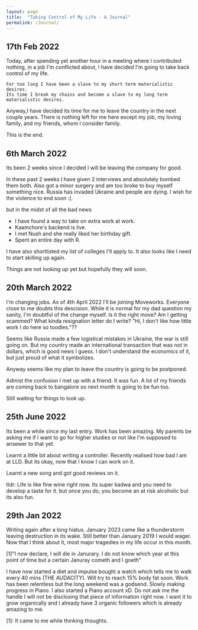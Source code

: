 ```yaml
---
layout: page
title:  "Taking Control of My Life - A Journal"
permalink: /Journal/
---
```


## 17th Feb 2022

Today, after spending yet another hour in a meeting where I contributed nothing, in a job I'm conflicted about, I have decided I'm going to take back control of my life.

```
For too long I have been a slave to my short term materialistic desires. 
Its time I break my chains and become a slave to my long term materialistic desires.
```

Anyway,I have decided its time for me to leave the country in the next couple years. 
There is nothing left for me here except my job, my loving family, and my friends, whom I consider family.

This is the end.


## 6th March 2022

Its been 2 weeks since I decided I will be leaving the company for good.

In these past 2 weeks I have given 2 interviews and absolutely bombed them both.
Also got a minor surgery and am too broke to buy myself something nice. Russia has invaded Ukraine and people are dying. I wish for the violence to end soon :(.

but in the midst of all the bad news 
- I have found a way to take on extra work at work.
- Kaamchore's backend is live.
- I met Nush and she really liked her birthday gift.
- Spent an entire day with R.

I have also shortlisted my list of colleges I'll apply to.
It also looks like I need to start skilling up again.

Things are not looking up yet but hopefully they will soon.

## 20th March 2022

I'm changing jobs. As of 4th April 2022 I'll be joining Moveworks. Everyone close to me doubts this descision. While it is normal for my dad question my sanity, I'm doubtful of the change myself.
Is it the right move? Am I getting scammed? What kinda resignation letter do I write?
"Hi, I don't like how little work I do here so toodles."??

Seems like Russia made a few logistical mistakes in Ukraine, the war is still going on. But my country made an international transaction that was not in dollars, which is good news I guess. I don't understand the economics of it, but just proud of what it symbolizes. 

Anyway seems like my plan to leave the country is going to be postponed.

Admist the confusion I met up with a friend. It was fun.
A lot of my friends are coming back to bangalore so next month is going to be fun too.

Still waiting for things to look up.

## 25th June 2022

Its been a while since my last entry. Work has been amazing.
My parents be asking me if I want to go for higher studies or not like I'm supposed to ansewer to that yet.

Learnt a little bit about writing a controller. Recently realised how bad I am at LLD.
But its okay, now that I know I can work on it.

Learnt a new song and got good reviews on it.

tldr: Life is like fine wine right now. Its super kadwa and you need to develop a taste for it. but once you do, you become an at risk alcoholic but its also fun.


## 29th Jan 2022

Writing again after a long hiatus. January 2023 came like a thunderstorm leaving destruction in its wake. Still better than January 2019 I would wager. Now that I think about it, most major tragedies in my life occur in this month. 
 
[1]"I now declare, I will die in Janurary. I do not know which year at this point of time but a certain Januray cometh and I goeth"

I have now started a diet and impulse bought a watch which tells me to walk every 40 mins (THE AUDACITY). Will try to reach 15% body fat soon. Work has been relentless but the long weekend was a godsend. Slowly making progress in Piano. I also started a Piano account xD. Do not ask me the handle I will not be disclosing that piece of information right now. I want it to grow organically and I already have 3 organic followers which is already amazing to me.

[1]: It came to me while thinking thoughts.